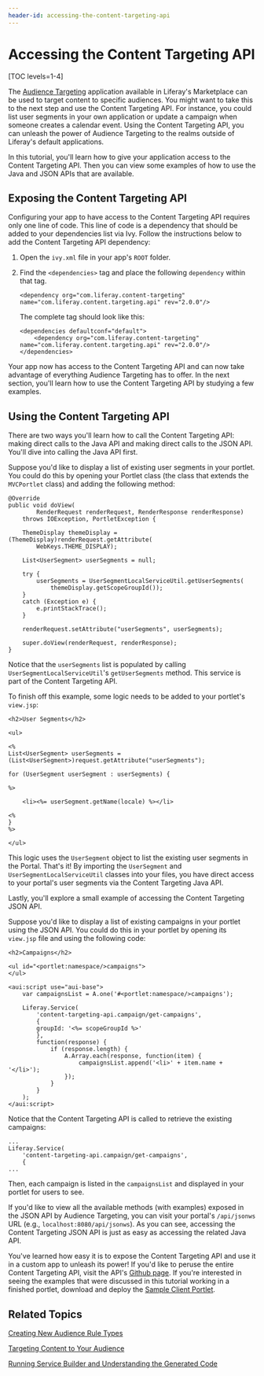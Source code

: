 ```yaml
---
header-id: accessing-the-content-targeting-api
---
```


# Accessing the Content Targeting API

[TOC levels=1-4]

The [Audience Targeting](https://www.liferay.com/marketplace/-/mp/application/43707761)
application available in Liferay's Marketplace can be used to target content to
specific audiences. You might want to take this to the next step and use the
Content Targeting API. For instance, you could list user segments in your own
application or update a campaign when someone creates a calendar event. Using
the Content Targeting API, you can unleash the power of Audience Targeting to
the realms outside of Liferay's default applications.

In this tutorial, you'll learn how to give your application access to the
Content Targeting API. Then you can view some examples of how to use the Java
and JSON APIs that are available. 

## Exposing the Content Targeting API

Configuring your app to have access to the Content Targeting API requires only
one line of code. This line of code is a dependency that should be added to your
dependencies list via Ivy.  Follow the instructions below to add the Content
Targeting API dependency:

1.  Open the `ivy.xml` file in your app's `ROOT` folder.

2.  Find the `<dependencies>` tag and place the following `dependency` within
    that tag. 

        <dependency org="com.liferay.content-targeting" name="com.liferay.content.targeting.api" rev="2.0.0"/>

    The complete tag should look like this: 

        <dependencies defaultconf="default">
            <dependency org="com.liferay.content-targeting" name="com.liferay.content.targeting.api" rev="2.0.0"/>
        </dependencies>

Your app now has access to the Content Targeting API and can now take advantage
of everything Audience Targeting has to offer. In the next section, you'll learn
how to use the Content Targeting API by studying a few examples.

## Using the Content Targeting API

There are two ways you'll learn how to call the Content Targeting API: making
direct calls to the Java API and making direct calls to the JSON API. You'll
dive into calling the Java API first.

Suppose you'd like to display a list of existing user segments in your portlet.
You could do this by opening your Portlet class (the class that extends the
`MVCPortlet` class) and adding the following method:

    @Override
    public void doView(
            RenderRequest renderRequest, RenderResponse renderResponse)
        throws IOException, PortletException {

        ThemeDisplay themeDisplay = (ThemeDisplay)renderRequest.getAttribute(
            WebKeys.THEME_DISPLAY);

        List<UserSegment> userSegments = null;

        try {
            userSegments = UserSegmentLocalServiceUtil.getUserSegments(
                themeDisplay.getScopeGroupId());
        }
        catch (Exception e) {
            e.printStackTrace();
        }

        renderRequest.setAttribute("userSegments", userSegments);

        super.doView(renderRequest, renderResponse);
    }

Notice that the `userSegments` list is populated by calling
`UserSegmentLocalServiceUtil`'s `getUserSegments` method. This service is part
of the Content Targeting API. 

To finish off this example, some logic needs to be added to your portlet's
`view.jsp`:

    <h2>User Segments</h2>

    <ul>

    <%
    List<UserSegment> userSegments = (List<UserSegment>)request.getAttribute("userSegments");

    for (UserSegment userSegment : userSegments) {

    %>

        <li><%= userSegment.getName(locale) %></li>

    <%
    }
    %>

    </ul>

This logic uses the `UserSegment` object to list the existing user segments in
the Portal. That's it! By importing the `UserSegment` and
`UserSegmentLocalServiceUtil` classes into your files, you have direct access to
your portal's user segments via the Content Targeting Java API. 

Lastly, you'll explore a small example of accessing the Content Targeting
JSON API.

Suppose you'd like to display a list of existing campaigns in your portlet using
the JSON API. You could do this in your portlet by opening its `view.jsp` file
and using the following code:

    <h2>Campaigns</h2>

    <ul id="<portlet:namespace/>campaigns">
    </ul>

    <aui:script use="aui-base">
        var campaignsList = A.one('#<portlet:namespace/>campaigns');

        Liferay.Service(
            'content-targeting-api.campaign/get-campaigns',
            {
            groupId: '<%= scopeGroupId %>'
            },
            function(response) {
                if (response.length) {
                    A.Array.each(response, function(item) {
                        campaignsList.append('<li>' + item.name + '</li>');
                    });
                }
            }
        );
    </aui:script>

Notice that the Content Targeting API is called to retrieve the existing
campaigns:

    ...
    Liferay.Service(
        'content-targeting-api.campaign/get-campaigns',
        {
    ...

Then, each campaign is listed in the `campaignsList` and displayed in your
portlet for users to see.

If you'd like to view all the available methods (with examples) exposed in the
JSON API by Audience Targeting, you can visit your portal's `/api/jsonws` URL
(e.g., `localhost:8080/api/jsonws`). As you can see, accessing the Content
Targeting JSON API is just as easy as accessing the related Java API.

You've learned how easy it is to expose the Content Targeting API and use it in
a custom app to unleash its power! If you'd like to peruse the entire Content
Targeting API, visit the API's
[Github page](https://github.com/liferay/liferay-apps-content-targeting/tree/master/content-targeting-api).
If you're interested in seeing the examples that were discussed in this tutorial
working in a finished portlet, download and deploy the
[Sample Client Portlet](/documents/10184/487286/sample-client-portlet-6.2.0.1.war).

## Related Topics

[Creating New Audience Rule Types](/docs/6-2/tutorials/-/knowledge_base/t/creating-new-audience-targeting-rule-types)

[Targeting Content to Your Audience](/docs/6-2/user/-/knowledge_base/u/targeting-content-to-your-audience)

[Running Service Builder and Understanding the Generated Code](/docs/6-2/tutorials/-/knowledge_base/t/running-service-builder-and-understanding-the-generated-code)

